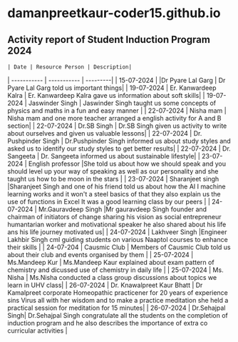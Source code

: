 # damanpreetkaur-coder15.github.io
## Activity report of Student Induction Program 2024

	| Date | Resource Person | Description|
| ----------- | ----------- | ---------|
| 15-07-2024 |  |Dr Pyare Lal Garg | Dr Pyare Lal Garg told us important things|
| 19-07-2024 | Er. Kanwardeep Kalra | Er. Kanwardeep Kalra gave us information about soft skills|
| 19-07-2024 | Jaswinder Singh | Jaswinder Singh taught us some concepts of physics and maths in a fun and easy manner |
| 22-07-2024 | Nisha mam  | Nisha mam and one more teacher arranged a english activity for A and B section|
| 22-07-2024 | Dr.SB Singh | Dr.SB Singh given us activity to write about ourselves and given us valuable lessons|
| 22-07-2024 | Dr. Pushpinder Singh | Dr.Pushpinder Singh informed us about study styles and asked us to identify our study styles to get better results|
| 22-07-2024 | Dr. Sangeeta | Dr. Sangeeta informed us about sustainable lifestyle|
	| 23-07-2024 | English professor |She told us about how we should speak and you should level up your way of speaking as well as our personality and she taught us how to be moon in the stars |
	| 23-07-2024 | Sharanjeet singh |Sharanjeet Singh and one of his friend told us about how the AI I machine learning works and it won't a steel basics of that they also explain us the use of functions in Excel It was a good learning class by our peers |
	| 24-07-2024 | Mr.Gauravdeep Singh |Mr gauravdeep Singh founder and chairman of initiators of change sharing his vision as social entrepreneur humantarian worker and motivational speaker he also shared about his life ans his life journey motivated us|
	| 24-07-2024 | Lakhveer Singh |Engineer Lakhbir Singh cml guiding students on various Naaptol courses to enhance their skills |
	| 24-07-204 | Causmic Club | Members of Causmic Club told us about their club and events organised by them |
	| 25-07-2024 | Ms.Mandeep Kur  | Ms.Mandeep Kaur explained about exam pattern of chemistry and dicussed use of chemistry in daily life |
	| 25-07-2024 | Ms. Nisha  | Ms.Nisha conducted a class group discussions about topics we learn in UHV class|
| 26-07-2024 | Dr. Knawalpreet Kaur Bhatt | Dr Kamalpreet corporate Homeopathic practicener for 20 years of experience sins Virus all with her wisdom and to make a practice meditation she held a practical session for meditation for 15 minutes|
	| 26-07-2024 | Dr.Sehajpal Singh| Dr.Sehajpal Singh congratulate all the students on the completion of induction program and he also describes the importance of extra co curricular activities
|